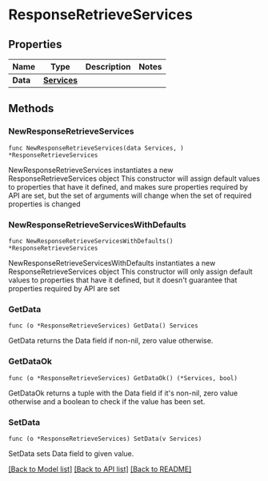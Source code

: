 # ResponseRetrieveServices

## Properties

Name | Type | Description | Notes
------------ | ------------- | ------------- | -------------
**Data** | [**Services**](Services.md) |  | 

## Methods

### NewResponseRetrieveServices

`func NewResponseRetrieveServices(data Services, ) *ResponseRetrieveServices`

NewResponseRetrieveServices instantiates a new ResponseRetrieveServices object
This constructor will assign default values to properties that have it defined,
and makes sure properties required by API are set, but the set of arguments
will change when the set of required properties is changed

### NewResponseRetrieveServicesWithDefaults

`func NewResponseRetrieveServicesWithDefaults() *ResponseRetrieveServices`

NewResponseRetrieveServicesWithDefaults instantiates a new ResponseRetrieveServices object
This constructor will only assign default values to properties that have it defined,
but it doesn't guarantee that properties required by API are set

### GetData

`func (o *ResponseRetrieveServices) GetData() Services`

GetData returns the Data field if non-nil, zero value otherwise.

### GetDataOk

`func (o *ResponseRetrieveServices) GetDataOk() (*Services, bool)`

GetDataOk returns a tuple with the Data field if it's non-nil, zero value otherwise
and a boolean to check if the value has been set.

### SetData

`func (o *ResponseRetrieveServices) SetData(v Services)`

SetData sets Data field to given value.



[[Back to Model list]](../README.md#documentation-for-models) [[Back to API list]](../README.md#documentation-for-api-endpoints) [[Back to README]](../README.md)


